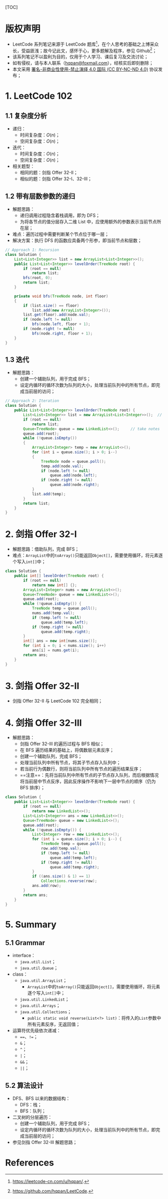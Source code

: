 [TOC]

# 版权声明

- LeetCode 系列笔记来源于 LeetCode 题库[^1]，在个人思考的基础之上博采众长，受益匪浅；故今记此文，感怀于心，更多题解及程序，参见 Github[^2]；
- 该系列笔记不以盈利为目的，仅用于个人学习、课后复习及交流讨论；
- 如有侵权，请与本人联系（hqpan@foxmail.com），经核实后即刻删除；
- 本文采用 [署名-非商业性使用-禁止演绎 4.0 国际 (CC BY-NC-ND 4.0)](https://creativecommons.org/licenses/by-nc-nd/4.0/deed.zh) 协议发布；

# 1. LeetCode 102

## 1.1 复杂度分析

- 递归：
  - 时间复杂度：$O(n)$；
  - 空间复杂度：$O(n)$；
- 迭代：
  - 时间复杂度：$O(n)$；
  - 空间复杂度：$O(n)$；
- 相关题型：
  - 相同的题：剑指 Offer 32-II；
  - 相似的题：剑指 Offer 32-I、32-III；

## 1.2 带有层数参数的递归
- 解题思路：
  - 递归调用过程隐含着栈调用，即为 DFS；
  - 为将各节点的值分层存入二维 List 中，应使用额外的参数表示当前节点所在层；
- 难点：遍历过程中需要判断某个节点位于哪一层；
- 解决方案：执行 DFS 的函数应具备两个形参，即当前节点和层数；

```java
// Approach 1: Recursion
class Solution {
    List<List<Integer>> list = new ArrayList<List<Integer>>();
    public List<List<Integer>> levelOrder(TreeNode root) {
        if (root == null)
            return list;
        bfs(root, 0);
        return list; 
    }

    private void bfs(TreeNode node, int floor)
    {
        if (list.size() == floor)
            list.add(new ArrayList<Integer>());
        list.get(floor).add(node.val);
        if (node.left != null)
            bfs(node.left, floor + 1);
        if (node.right != null)
            bfs(node.right, floor + 1);
    }
}
```

## 1.3 迭代
- 解题思路：
  - 创建一个辅助队列，用于完成 BFS；
  - 设定内循环的循环次数为队列的大小，处理当前队列中的所有节点，即完成当前层的访问；

```java
// Approach 2: Iteration
class Solution {
    public List<List<Integer>> levelOrder(TreeNode root) {
        List<List<Integer>> list = new ArrayList<List<Integer>>();  // take notes
        if (root == null)
            return list;
        Queue<TreeNode> queue = new LinkedList<>();     // take notes
        queue.add(root);
        while (!queue.isEmpty())
        {
            ArrayList<Integer> temp = new ArrayList<>();
            for (int i = queue.size(); i > 0; i--)
            {
                TreeNode node = queue.poll();
                temp.add(node.val);
                if (node.left != null)
                    queue.add(node.left);
                if (node.right != null)
                    queue.add(node.right);
            }
            list.add(temp);
        }
        return list;
    }
}
```

# 2. 剑指 Offer 32-I

- 解题思路：借助队列，完成 BFS；
- 难点：`ArrayList`中的`toArray()`只能返回`Object[]`，需要使用循环，将元素逐个写入`int[]`中；

```java
class Solution {
    public int[] levelOrder(TreeNode root) {        
        if (root == null)
            return new int[] {};
        ArrayList<Integer> nums = new ArrayList<>();
        Queue<TreeNode> queue = new LinkedList<>();
        queue.add(root);
        while (!queue.isEmpty()) {
            TreeNode temp = queue.poll();
            nums.add(temp.val);
            if (temp.left != null)
                queue.add(temp.left);
            if (temp.right != null)
                queue.add(temp.right);
        }
        int[] ans = new int[nums.size()];
        for (int i = 0; i < nums.size(); i++)
            ans[i] = nums.get(i);
        return ans;
    }
}
```

# 3. 剑指 Offer 32-II

- 剑指 Offer 32-II 与 LeetCode 102 完全相同；

# 4. 剑指 Offer 32-III

- 解题思路：
  - 剑指 Offer 32-III 的遍历过程与 BFS 相似；
  - 在 BFS 遍历结果的基础上，将偶数层元素反序；
  - 创建一个辅助队列，完成 BFS；
  - 处理当前队列中所有节点，将其子节点存入队列中；
  - 若当前行为偶数行，则将当前队列中所有节点的遍历结果反序；
  - ==注意==：先将当前队列中所有节点的子节点存入队列，而后根据情况将当前层中节点反序，因此反序操作不影响下一层中节点的顺序（仍为 BFS 排序）；

```java
class Solution {
    public List<List<Integer>> levelOrder(TreeNode root) {
        if (root == null)
            return new LinkedList<>();
        List<List<Integer>> ans = new LinkedList<>();
        Queue<TreeNode> queue = new LinkedList<>();
        queue.add(root);
        while (!queue.isEmpty()) {
            List<Integer> row = new LinkedList<>();
            for (int i = queue.size(); i > 0; i--) {
                TreeNode temp = queue.poll();
                row.add(temp.val);                    
                if (temp.left != null)
                    queue.add(temp.left);
                if (temp.right != null)
                    queue.add(temp.right);
            }
            if ((ans.size() & 1) == 1)
                Collections.reverse(row);
            ans.add(row);
        }
        return ans;
    }
}
```

# 5. Summary

## 5.1 Grammar

- interface：
  - `java.util.List`；
  - `java.util.Queue`；
- class：
  - `java.util.ArrayList`；
    - `ArrayList`中的`toArray()`只能返回`Object[]`，需要使用循环，将元素逐个写入`int[]`中；
  - `java.util.LinkedList`；
  - `java.util.Arrays`；
  - `java.util.Collections`；
    - `public static void reverse(List<?> list)`：将传入的`List`参数中所有元素反序，无返回值；
- 运算符优先级依次递减：
  - `==`、`!=`；
  - `&`；
  - `^`；
  - `|`；
  - `&&`；
  - `||`；

## 5.2 算法设计

- DFS、BFS 以来的数据结构：
  - DFS：栈；
  - BFS：队列；
- 二叉树的分层遍历：
  - 创建一个辅助队列，用于完成 BFS；
  - 设定内循环的循环次数为队列的大小，处理当前队列中的所有节点，即完成当前层的访问；
- 参见剑指 Offer 32-III 解题思路；

# References

[^1]: https://leetcode-cn.com/u/hqpan/.
[^2]: https://github.com/hqpan/LeetCode.
